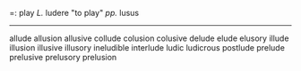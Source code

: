 =: play
*L.* ludere "to play" *pp.* lusus

---
allude
allusion
allusive
collude
colusion
colusive
delude
elude
elusory
illude
illusion
illusive
illusory
ineludible
interlude
ludic
ludicrous
postlude
prelude
prelusive
prelusory
prelusion
